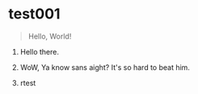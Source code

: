 # test001

> Hello, World!

1. Hello there.

2. WoW, Ya know sans aight? It's so hard to beat him.

3. rtest